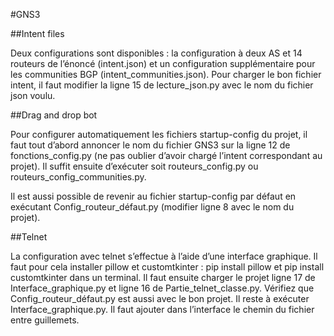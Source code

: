 #GNS3



##Intent files

Deux configurations sont disponibles : la configuration à deux AS et 14 routeurs de l’énoncé (intent.json) et un configuration supplémentaire pour les communities BGP (intent_communities.json).
Pour charger le bon fichier intent, il faut modifier la ligne 15 de lecture_json.py avec le nom du fichier json voulu.




##Drag and drop bot

Pour configurer automatiquement les fichiers startup-config du projet, il faut tout d’abord annoncer le nom du fichier GNS3 sur la ligne 12 de fonctions_config.py (ne pas oublier d’avoir chargé l’intent correspondant au projet).
Il suffit ensuite d’exécuter soit routeurs_config.py ou routeurs_config_communities.py.

Il est aussi possible de revenir au fichier startup-config par défaut en exécutant Config_routeur_défaut.py (modifier ligne 8 avec le nom du projet).




##Telnet

La configuration avec telnet s’effectue à l’aide d’une interface graphique. Il faut pour cela installer pillow et customtkinter : pip install pillow et pip install customtkinter dans un terminal.
Il faut ensuite charger le projet ligne 17 de Interface_graphique.py et ligne 16 de Partie_telnet_classe.py. Vérifiez que Config_routeur_défaut.py est aussi avec le bon projet.
Il reste à exécuter Interface_graphique.py. Il faut ajouter dans l’interface le chemin du fichier entre guillemets.
